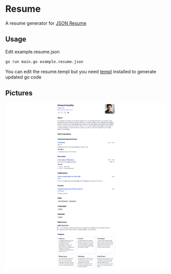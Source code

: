 # Resume

A resume generator for [JSON Resume](https://jsonresume.org/)

## Usage

Edit example.resume.json

```bash
go run main.go example.resume.json
```

You can edit the resume.templ but you need [templ](https://github.com/a-h/templ) installed to generate updated go code

## Pictures

<p align="center">
  <img src="https://github.com/joeychilson/resume/blob/main/example.png?raw=true" width="1080">
</p>